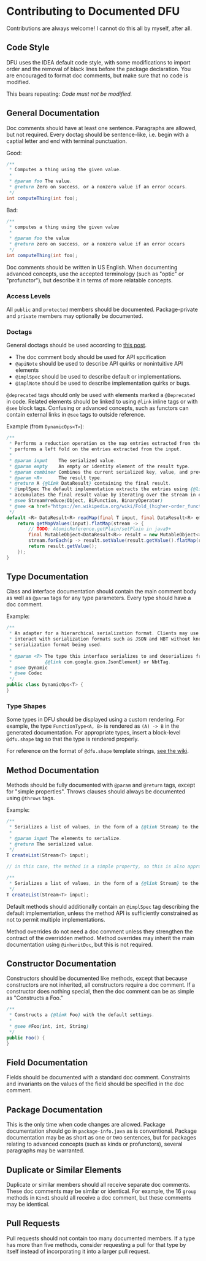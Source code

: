 # Contributing to Documented DFU

Contributions are always welcome! I cannot do this all by myself, after all.

## Code Style

DFU uses the IDEA default code style, with some modifications to import order and the removal of black lines before the 
package declaration. You are encouraged to format doc comments, but make sure that no code is modified.

This bears repeating: _Code must not be modified._

## General Documentation

Doc comments should have at least one sentence. Paragraphs are allowed, but not required. Every doctag should be 
sentence-like, i.e. begin with a captial letter and end with terminal punctuation.

Good:
```java
/**
 * Computes a thing using the given value.
 *
 * @param foo The value.
 * @return Zero on success, or a nonzero value if an error occurs.
 */
int computeThing(int foo);
```

Bad:
```java
/**
 * computes a thing using the given value
 *
 * @param foo the value
 * @return zero on success, or a nonzero value if an error occurs
 */
int computeThing(int foo);
```

Doc comments should be written in US English. When documenting advanced concepts, use the accepted terminology
(such as "optic" or "profunctor"), but describe it in terms of more relatable concepts.

### Access Levels

All `public` and `protected` members should be documented. Package-private and `private` members may optionally be
documented.

### Doctags

General doctags should be used according to [this post](https://blog.codefx.org/java/new-javadoc-tags/).

- The doc comment body should be used for API spcification
- `@apiNote` should be used to describe API quirks or nonintuitive API elements
- `@implSpec` should be used to describe default or implementations.
- `@implNote` should be used to describe implementation quirks or bugs.

`@deprecated` tags should only be used with elements marked a `@Deprecated` in code. Related elements should be
linked to using `@link` inline tags or with `@see` block tags. Confusing or advanced concepts, such as functors
can contain external links in `@see` tags to outside reference.

Example (from `DynamicOps<T>`):
```java
/**
 * Performs a reduction operation on the map entries extracted from the input. Specifically, this method
 * performs a left fold on the entries extracted from the input.
 *
 * @param input    The serialized value.
 * @param empty    An empty or identity element of the result type.
 * @param combiner Combines the current serialized key, value, and previous result to produce a new result.
 * @param <R>      The result type.
 * @return A {@link DataResult} containing the final result.
 * @implSpec The default implementation extracts the entries using {@link #getMapValues(Object)}, then
 * accumulates the final result value by iterating over the stream in encounter order.
 * @see Stream#reduce(Object, BiFunction, BinaryOperator)
 * @see <a href="https://en.wikipedia.org/wiki/Fold_(higher-order_function)">The fold higher order function</a>
 */
default <R> DataResult<R> readMap(final T input, final DataResult<R> empty, final Function3<R, T, T, DataResult<R>> combiner) {
    return getMapValues(input).flatMap(stream -> {
        // TODO: AtomicReference.getPlain/setPlain in java9+
        final MutableObject<DataResult<R>> result = new MutableObject<>(empty);
        stream.forEach(p -> result.setValue(result.getValue().flatMap(r -> combiner.apply(r, p.getFirst(), p.getSecond()))));
        return result.getValue();
    });
}
```

## Type Documentation

Class and interface documentation should contain the main comment body as well as `@param` tags for any type parameters.
Every type should have a doc comment.

Example:
```java
/**
 * An adapter for a hierarchical serialization format. Clients may use this interface to
 * interact with serialization formats such as JSON and NBT without knowing the specific
 * serialization format being used.
 *
 * @param <T> The type this interface serializes to and deserializes from. For example,
 *            {@link com.google.gson.JsonElement} or NbtTag.
 * @see Dynamic
 * @see Codec
 */
public class DynamicOps<T> {
}
```

### Type Shapes

Some types in DFU should be displayed using a custom rendering. For example, the type `FunctionType<A, B>` is
rendered as `(A) -> B` in the generated documentation. For appropriate types, insert a block-level `@dfu.shape`
tag so that the type is rendered properly.

For reference on the format of `@dfu.shape` template strings, [see the wiki](https://github.com/kvverti/Documented-DataFixerUpper/wiki/Custom-type-shapes-with-@dfu.shape).

## Method Documentation

Methods should be fully documented with `@param` and `@return` tags, except for "simple properties". Throws clauses
should always be documented using `@throws` tags.

Example:
```java
/**
 * Serializes a list of values, in the form of a {@link Stream} to the serialized type.
 *
 * @param input The elements to serialize.
 * @return The serialized value.
 */
T createList(Stream<T> input);

// in this case, the method is a simple property, so this is also appropriate

/**
 * Serializes a list of values, in the form of a {@link Stream} to the serialized type.
 */
T createList(Stream<T> input);
```

Default methods should additionally contain an `@implSpec` tag describing the default implementation, unless the
method API is sufficiently constrained as not to permit multiple implementations.

Method overrides do not need a doc comment unless they strengthen the contract of the overridden method. Method
overrides may inherit the main documentation using `@inheritDoc`, but this is not required.

## Constructor Documentation

Constructors should be documented like methods, except that because constructors are not inherited, all constructors
require a doc comment. If a constructor does nothing special, then the doc comment can be as simple as
"Constructs a Foo."

```java
/**
 * Constructs a {@link Foo} with the default settings.
 *
 * @see #Foo(int, int, String)
 */
public Foo() {
}
```

## Field Documentation

Fields should be documented with a standard doc comment. Constraints and invariants on the values of the field
should be specified in the doc comment.

## Package Documentation

This is the only time when code changes are allowed. Package documentation should go in `package-info.java` as is
conventional. Package documentation may be as short as one or two sentences, but for packages relating to advanced
concepts (such as kinds or profunctors), several paragraphs may be warranted.

## Duplicate or Similar Elements

Duplicate or similar members should all receive separate doc comments. These doc comments may be similar or identical.
For example, the 16 `group` methods in `Kind1` should all receive a doc comment, but these comments may be identical.

## Pull Requests

Pull requests should not contain too many documented members. If a type has more than five methods, consider requesting
a pull for that type by itself instead of incorporating it into a larger pull request.

